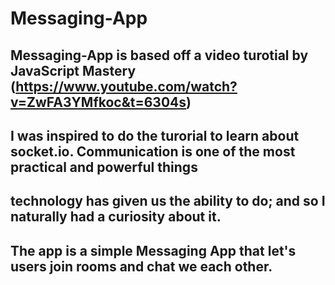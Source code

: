 # Messaging-App

## Messaging-App is based off a video turotial by JavaScript Mastery (https://www.youtube.com/watch?v=ZwFA3YMfkoc&t=6304s)
## I was inspired to do the turorial to learn about socket.io. Communication is one of the most practical and powerful things 
## technology has given us the ability to do; and so I naturally had a curiosity about it. 
## The app is a simple Messaging App that let's users join rooms and chat we each other. 
